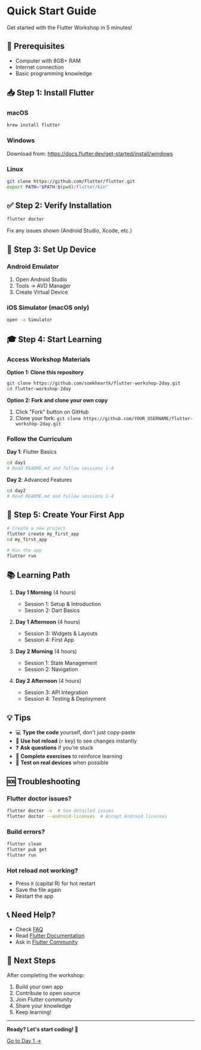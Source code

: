 # Quick Start Guide

Get started with the Flutter Workshop in 5 minutes!

## 🚀 Prerequisites

- Computer with 8GB+ RAM
- Internet connection
- Basic programming knowledge

## 📥 Step 1: Install Flutter

### macOS
```bash
brew install flutter
```

### Windows
Download from: https://docs.flutter.dev/get-started/install/windows

### Linux
```bash
git clone https://github.com/flutter/flutter.git
export PATH="$PATH:$(pwd)/flutter/bin"
```

## ✅ Step 2: Verify Installation

```bash
flutter doctor
```

Fix any issues shown (Android Studio, Xcode, etc.)

## 📱 Step 3: Set Up Device

### Android Emulator
1. Open Android Studio
2. Tools → AVD Manager
3. Create Virtual Device

### iOS Simulator (macOS only)
```bash
open -a Simulator
```

## 🎓 Step 4: Start Learning

### Access Workshop Materials

**Option 1: Clone this repository**
```bash
git clone https://github.com/somkheartk/flutter-workshop-2day.git
cd flutter-workshop-2day
```

**Option 2: Fork and clone your own copy**
1. Click "Fork" button on GitHub
2. Clone your fork: `git clone https://github.com/YOUR_USERNAME/flutter-workshop-2day.git`

### Follow the Curriculum

**Day 1**: Flutter Basics
```bash
cd day1
# Read README.md and follow sessions 1-4
```

**Day 2**: Advanced Features
```bash
cd day2
# Read README.md and follow sessions 1-4
```

## 🏃 Step 5: Create Your First App

```bash
# Create a new project
flutter create my_first_app
cd my_first_app

# Run the app
flutter run
```

## 📚 Learning Path

1. **Day 1 Morning** (4 hours)
   - Session 1: Setup & Introduction
   - Session 2: Dart Basics

2. **Day 1 Afternoon** (4 hours)
   - Session 3: Widgets & Layouts
   - Session 4: First App

3. **Day 2 Morning** (4 hours)
   - Session 1: State Management
   - Session 2: Navigation

4. **Day 2 Afternoon** (4 hours)
   - Session 3: API Integration
   - Session 4: Testing & Deployment

## 💡 Tips

- 💻 **Type the code** yourself, don't just copy-paste
- 🔄 **Use hot reload** (`r` key) to see changes instantly
- ❓ **Ask questions** if you're stuck
- 🎯 **Complete exercises** to reinforce learning
- 📱 **Test on real devices** when possible

## 🆘 Troubleshooting

### Flutter doctor issues?
```bash
flutter doctor -v  # See detailed issues
flutter doctor --android-licenses  # Accept Android licenses
```

### Build errors?
```bash
flutter clean
flutter pub get
flutter run
```

### Hot reload not working?
- Press `R` (capital R) for hot restart
- Save the file again
- Restart the app

## 📞 Need Help?

- Check [FAQ](./resources/references.md)
- Read [Flutter Documentation](https://docs.flutter.dev/)
- Ask in [Flutter Community](https://flutter.dev/community)

## 🎯 Next Steps

After completing the workshop:
1. Build your own app
2. Contribute to open source
3. Join Flutter community
4. Share your knowledge
5. Keep learning!

---

**Ready? Let's start coding! 🚀**

[Go to Day 1 →](./day1/README.md)
